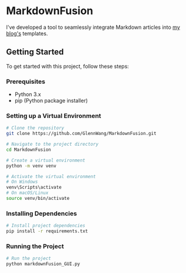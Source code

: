 # MarkdownFusion

I've developed a tool to seamlessly integrate Markdown articles into [my blog's](https://github.com/GlennWang/glennwang.github.io) templates.

## Getting Started

To get started with this project, follow these steps:

### Prerequisites

- Python 3.x
- pip (Python package installer)

### Setting up a Virtual Environment

```bash
# Clone the repository
git clone https://github.com/GlennWang/MarkdownFusion.git

# Navigate to the project directory
cd MarkdownFusion

# Create a virtual environment
python -m venv venv

# Activate the virtual environment
# On Windows
venv\Scripts\activate
# On macOS/Linux
source venv/bin/activate
```

### Installing Dependencies

```bash
# Install project dependencies
pip install -r requirements.txt
```

### Running the Project

```bash
# Run the project
python markdownFusion_GUI.py
```
